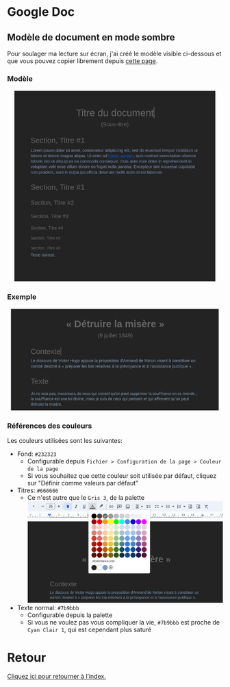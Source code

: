 # Google Doc

## Modèle de document en mode sombre
Pour soulager ma lecture sur écran, j'ai créé le modèle visible ci-dessous et que vous pouvez copier librement depuis [cette page](https://docs.google.com/document/d/1p7zmmEuRnwjPx2q9UjMgHolxJdEXOa-jvPR0P1smqZA/edit?usp=sharing).

### Modèle
[![Modèle Google Doc](img/gdoc-template-sombre.png)](https://docs.google.com/document/d/1p7zmmEuRnwjPx2q9UjMgHolxJdEXOa-jvPR0P1smqZA/edit?usp=sharing)

### Exemple
![Discours de Victor Hugo en mode sombre](img/hugo-doc-sombre.png)

### Références des couleurs
Les couleurs utilisées sont les suivantes:
* Fond: `#232323`
  * Configurable depuis `Fichier > Configuration de la page > Couleur de la page`
  * Si vous souhaitez que cette couleur soit utilisée par défaut, cliquez sur "Définir comme valeurs par défaut"
* Titres: `#666666`
  * Ce n'est autre que le `Gris 3`, de la palette
![Palette Google Doc](img/gdoc-palette.png)
* Texte normal: `#7b9bbb`
  * Configurable depuis la palette
  * Si vous ne voulez pas vous compliquer la vie, `#7b9bbb` est proche de `Cyan Clair 1`, qui est cependant plus saturé

# Retour
[Cliquez ici pour retourner à l’index.](index)
